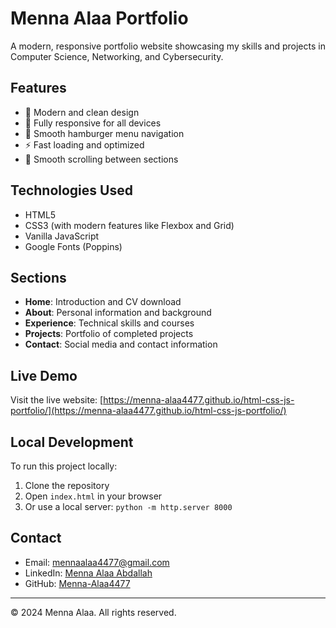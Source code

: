 # Menna Alaa Portfolio

A modern, responsive portfolio website showcasing my skills and projects in Computer Science, Networking, and Cybersecurity.

## Features

- 🎨 Modern and clean design
- 📱 Fully responsive for all devices
- 🍔 Smooth hamburger menu navigation
- ⚡ Fast loading and optimized
- 🎯 Smooth scrolling between sections

## Technologies Used

- HTML5
- CSS3 (with modern features like Flexbox and Grid)
- Vanilla JavaScript
- Google Fonts (Poppins)

## Sections

- **Home**: Introduction and CV download
- **About**: Personal information and background
- **Experience**: Technical skills and courses
- **Projects**: Portfolio of completed projects
- **Contact**: Social media and contact information

## Live Demo

Visit the live website: [https://menna-alaa4477.github.io/html-css-js-portfolio/](https://menna-alaa4477.github.io/html-css-js-portfolio/)

## Local Development

To run this project locally:

1. Clone the repository
2. Open `index.html` in your browser
3. Or use a local server: `python -m http.server 8000`

## Contact

- Email: mennaalaa4477@gmail.com
- LinkedIn: [Menna Alaa Abdallah](https://www.linkedin.com/in/menna-alaa-abdallah-b6107228b)
- GitHub: [Menna-Alaa4477](https://github.com/Menna-Alaa4477)

---

© 2024 Menna Alaa. All rights reserved. 